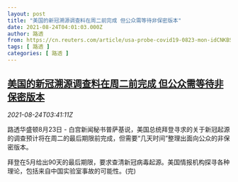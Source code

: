 ```yaml
---
layout: post
title: "美国的新冠溯源调查料在周二前完成 但公众需等待非保密版本"
date: 2021-08-24T04:01:03.000Z
author: 路透
from: https://cn.reuters.com/article/usa-probe-covid19-0823-mon-idCNKBS2FP067
tags: [ 路透 ]
categories: [ 路透 ]
---
```

<!--1629777663000-->
[美国的新冠溯源调查料在周二前完成 但公众需等待非保密版本](https://cn.reuters.com/article/usa-probe-covid19-0823-mon-idCNKBS2FP067)
------

<div>
<div><i>2021-08-24T03:41:11Z</i></div><p>路透华盛顿8月23日 - 白宫新闻秘书普萨基说，美国总统拜登寻求的关于新冠起源的调查预计将在周二的最后期限前完成，但需要“几天时间”整理出面向公众的非保密版本。</p><p>拜登在5月给出90天的最后期限，要求查清新冠病毒起源。美国情报机构探寻各种理论，包括来自中国实验室事故的可能性。(完)</p>
</div>
